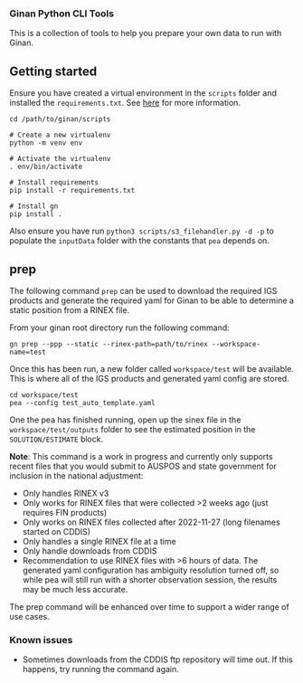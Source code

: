 ### Ginan Python CLI Tools

This is a collection of tools to help you prepare your own data to run with Ginan.

## Getting started

Ensure you have created a virtual environment in the `scripts` folder and installed the `requirements.txt`. See [here](https://docs.python.org/3/library/venv.html) for more information.

```
cd /path/to/ginan/scripts

# Create a new virtualenv
python -m venv env

# Activate the virtualenv
. env/bin/activate

# Install requirements
pip install -r requirements.txt

# Install gn
pip install .
```

Also ensure you have run `python3 scripts/s3_filehandler.py -d -p` to populate the `inputData` folder with the constants that `pea` depends on.

## prep

The following command `prep` can be used to download the required IGS products and generate the required yaml
for Ginan to be able to determine a static position from a RINEX file.

From your ginan root directory run the following command:

```
gn prep --ppp --static --rinex-path=path/to/rinex --workspace-name=test
```

Once this has been run, a new folder called `workspace/test` will be available. This is where all of the IGS products and generated yaml config are stored.

```
cd workspace/test
pea --config test_auto_template.yaml
```

One the pea has finished running, open up the sinex file in the `workspace/test/outputs` folder to see the estimated position in the `SOLUTION/ESTIMATE` block.

**Note**: This command is a work in progress and currently only supports recent files that you would submit to AUSPOS and state government for inclusion in the national adjustment:

* Only handles RINEX v3
* Only works for RINEX files that were collected >2 weeks ago (just requires FIN products)
* Only works on RINEX files collected after 2022-11-27 (long filenames started on CDDIS)
* Only handles a single RINEX file at a time
* Only handle downloads from CDDIS
* Recommendation to use RINEX files with >6 hours of data. The generated yaml configuration has ambiguity resolution turned off, so while pea will still run with a shorter observation session, the results may be much less accurate.

The prep command will be enhanced over time to support a wider range of use cases.

### Known issues

* Sometimes downloads from the CDDIS ftp repository will time out. If this happens, try running the command again.